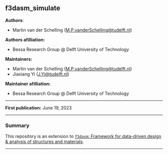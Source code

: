## f3dasm_simulate
      
**Authors**:
- Martin van der Schelling ([M.P.vanderSchelling@tudelft.nl](mailto:M.P.vanderSchelling@tudelft.nl))

**Authors afilliation:**
- Bessa Research Group @ Delft University of Technology

**Maintainers:**
- Martin van der Schelling ([M.P.vanderSchelling@tudelft.nl](mailto:M.P.vanderSchelling@tudelft.nl))
- Jiaxiang Yi ([J.Yi@tudelft.nl](mailto:J.Yi@tudelft.nl))

**Maintainer afilliation:**
- Bessa Research Group @ Delft University of Technology

---

**First publication:** June 19, 2023

---

### Summary

This repository is an extension to [`f3dasm`: Framework for data-driven design & analysis of structures and materials](https://github.com/bessagroup/f3dasm).




---
